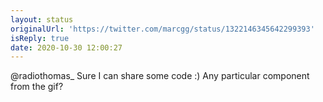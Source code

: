 ```yaml
---
layout: status
originalUrl: 'https://twitter.com/marcgg/status/1322146345642299393'
isReply: true
date: 2020-10-30 12:00:27
---
```


@radiothomas_ Sure I can share some code :) Any particular component from the gif?
